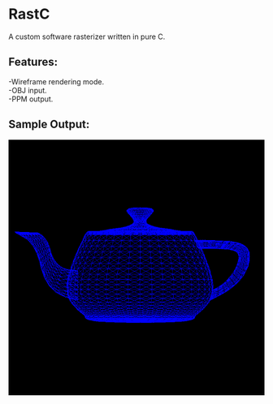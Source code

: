 # RastC
A custom software rasterizer written in pure C.

## Features:
-Wireframe rendering mode.\
-OBJ input.\
-PPM output.

## Sample Output:
![A wireframe output from RastC.](wire_out.png "Render")
